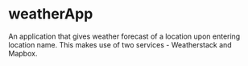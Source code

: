 # weatherApp

An application that gives weather forecast of a location upon entering location name. This makes use of two services - Weatherstack and Mapbox.
